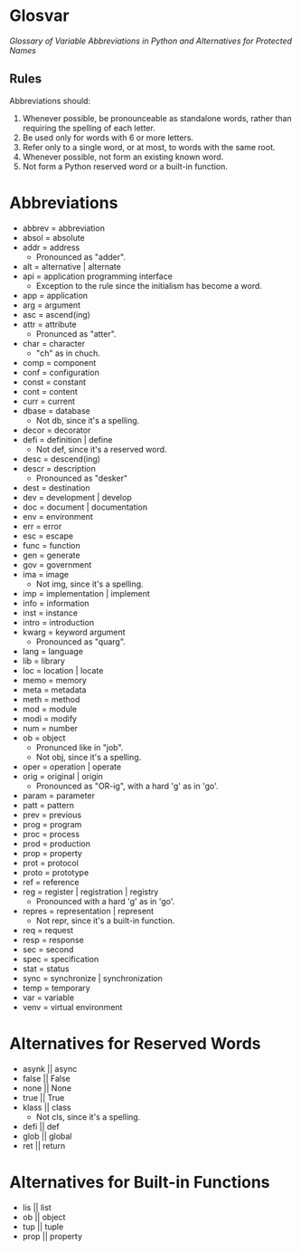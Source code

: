 Glosvar
=======
 *Glossary of Variable Abbreviations in Python and Alternatives for Protected Names*


## Rules
Abbreviations should:
1. Whenever possible, be pronounceable as standalone words, rather than requiring the spelling of each letter.
2. Be used only for words with 6 or more letters.
3. Refer only to a single word, or at most, to words with the same root.
4. Whenever possible, not form an existing known word.
5. Not form a Python reserved word or a built-in function.


# Abbreviations
- abbrev = abbreviation
- absol = absolute
- addr = address
    - Pronounced as "adder".
- alt = alternative | alternate
- api = application programming interface
    - Exception to the rule since the initialism has become a word.
- app = application
- arg = argument
- asc = ascend(ing)
- attr = attribute
    - Pronunced as "atter".
- char = character
    - "ch" as in chuch.
- comp = component
- conf = configuration
- const = constant
- cont = content
- curr = current
- dbase = database
    - Not db, since it's a spelling.
- decor = decorator
- defi = definition | define
    - Not def, since it's a reserved word.
- desc = descend(ing)
- descr = description
    - Pronounced as "desker"
- dest = destination
- dev = development | develop
- doc = document | documentation
- env = environment
- err = error
- esc = escape
- func = function
- gen = generate
- gov = government
- ima = image
    - Not img, since it's a spelling.
- imp = implementation | implement
- info = information
- inst = instance
- intro = introduction
- kwarg = keyword argument
    - Pronounced as "quarg".
- lang = language
- lib = library
- loc = location | locate
- memo = memory
- meta = metadata
- meth = method
- mod = module
- modi = modify
- num = number
- ob = object
    - Pronunced like in "job".
    - Not obj, since it's a spelling.
- oper = operation | operate
- orig = original | origin
    - Pronounced as "OR-ig", with a hard 'g' as in 'go'.
- param = parameter
- patt = pattern
- prev = previous
- prog = program
- proc = process
- prod = production
- prop = property
- prot = protocol
- proto = prototype
- ref = reference
- reg = register | registration | registry
    - Pronounced with a hard 'g' as in 'go'.
- repres = representation | represent
    - Not repr, since it's a built-in function.
- req = request
- resp = response
- sec = second
- spec = specification
- stat = status
- sync = synchronize | synchronization
- temp = temporary
- var = variable
- venv = virtual environment


# Alternatives for Reserved Words
- asynk || async
- false || False
- none || None
- true || True
- klass || class
    - Not cls, since it's a spelling.
- defi || def
- glob || global
- ret || return


# Alternatives for Built-in Functions
- lis || list
- ob || object
- tup || tuple
- prop || property